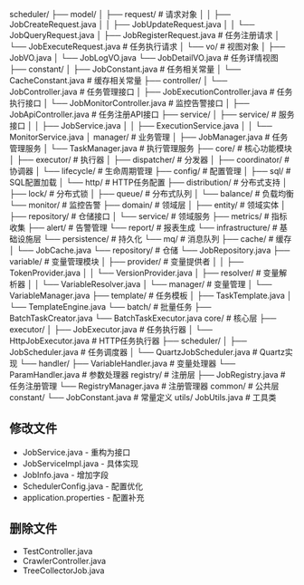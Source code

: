 scheduler/
├── model/
│   ├── request/              # 请求对象
│   │   ├── JobCreateRequest.java
│   │   ├── JobUpdateRequest.java
│   │   └── JobQueryRequest.java
│   ├── JobRegisterRequest.java # 任务注册请求
│   └── JobExecuteRequest.java  # 任务执行请求
│   └── vo/                  # 视图对象
│       ├── JobVO.java
│       └── JobLogVO.java
        └── JobDetailVO.java        # 任务详情视图
├── constant/
│   ├── JobConstant.java    # 任务相关常量
│   └── CacheConstant.java  # 缓存相关常量
├── controller/
│   └── JobController.java  # 任务管理接口
│   ├── JobExecutionController.java  # 任务执行接口
│   └── JobMonitorController.java    # 监控告警接口
│   ├── JobApiController.java      # 任务注册API接口
├── service/
│   ├── service/           # 服务接口
│   │   ├── JobService.java
│   │   ├── ExecutionService.java
│   │   └── MonitorService.java
│   manager/           # 业务管理 
│     ├── JobManager.java # 任务管理服务
│     └── TaskManager.java # 执行管理服务
├── core/                      # 核心功能模块
│   ├── executor/             # 执行器
│   ├── dispatcher/           # 分发器
│   ├── coordinator/          # 协调器
│   └── lifecycle/            # 生命周期管理
├── config/                   # 配置管理
│   ├── sql/                 # SQL配置加载
│   └── http/                # HTTP任务配置
├── distribution/            # 分布式支持
│   ├── lock/               # 分布式锁
│   ├── queue/              # 分布式队列
│   └── balance/            # 负载均衡
└── monitor/                # 监控告警
├── domain/                  # 领域层
│   ├── entity/            # 领域实体
│   ├── repository/        # 仓储接口
│   └── service/          # 领域服务
├── metrics/            # 指标收集
├── alert/             # 告警管理
└── report/            # 报表生成
└── infrastructure/   # 基础设施层
└── persistence/   # 持久化
└── mq/   # 消息队列
├── cache/              # 缓存
│   └── JobCache.java
└── repository/         # 仓储
└── JobRepository.java
├── variable/                  # 变量管理模块
│   ├── provider/            # 变量提供者
│   │   ├── TokenProvider.java
│   │   └── VersionProvider.java
│   ├── resolver/           # 变量解析器
│   │   └── VariableResolver.java
│   └── manager/           # 变量管理
│       └── VariableManager.java
├── template/                 # 任务模板
│   ├── TaskTemplate.java
│   └── TemplateEngine.java
└── batch/                   # 批量任务
├── BatchTaskCreator.java
└── BatchTaskExecutor.java
core/                              # 核心层
├── executor/
│   ├── JobExecutor.java           # 任务执行器
│   └── HttpJobExecutor.java       # HTTP任务执行器
├── scheduler/
│   ├── JobScheduler.java          # 任务调度器
│   └── QuartzJobScheduler.java    # Quartz实现
└── handler/
    ├── VariableHandler.java       # 变量处理器
    └── ParamHandler.java          # 参数处理器
registry/                          # 注册层
├── JobRegistry.java              # 任务注册管理
└── RegistryManager.java          # 注册管理器
common/                           # 公共层
constant/
└── JobConstant.java          # 常量定义
utils/
JobUtils.java             # 工具类





## 修改文件
- JobService.java - 重构为接口
- JobServiceImpl.java - 具体实现
- JobInfo.java - 增加字段
- SchedulerConfig.java - 配置优化
- application.properties - 配置补充

## 删除文件
- TestController.java
- CrawlerController.java
- TreeCollectorJob.java